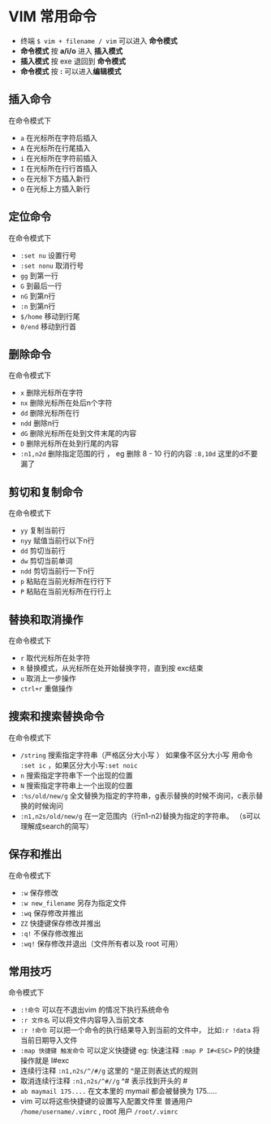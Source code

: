 # VIM 常用命令

* 终端 `$ vim + filename / vim` 可以进入 **命令模式**  
* **命令模式** 按 **a/i/o** 进入 **插入模式**
* **插入模式** 按 exe 退回到 **命令模式** 
* **命令模式** 按 **:** 可以进入**编辑模式**

## 插入命令

在命令模式下

* `a` 在光标所在字符后插入
* `A` 在光标所在行尾插入
* `i` 在光标所在字符前插入
* `I` 在光标所在行行首插入
* `o` 在光标下方插入新行
* `O` 在光标上方插入新行

## 定位命令

在命令模式下

* `:set nu` 设置行号
* `:set nonu` 取消行号
* `gg` 到第一行
* `G` 到最后一行
* `nG` 到第n行
* `:n` 到第n行
* `$/home` 移动到行尾
* `0/end` 移动到行首

## 删除命令

在命令模式下

* `x` 删除光标所在字符
* `nx` 删除光标所在处后n个字符
* `dd` 删除光标所在行
* `ndd` 删除n行
* `dG` 删除光标所在处到文件末尾的内容
* `D` 删除光标所在处到行尾的内容
* `:n1,n2d` 删除指定范围的行 ， eg 删除 8 - 10 行的内容 `:8,10d` 这里的d不要漏了

## 剪切和复制命令

在命令模式下

* `yy` 复制当前行
* `nyy` 赋值当前行以下n行
* `dd` 剪切当前行
* `dw` 剪切当前单词
* `ndd` 剪切当前行一下n行
* `p` 粘贴在当前光标所在行行下
* `P` 粘贴在当前光标所在行行上

## 替换和取消操作

在命令模式下

* `r` 取代光标所在处字符
* `R` 替换模式，从光标所在处开始替换字符，直到按 exc结束
* `u` 取消上一步操作
* `ctrl+r` 重做操作

## 搜索和搜索替换命令

在命令模式下

* `/string` 搜索指定字符串（严格区分大小写 ） 如果像不区分大小写 用命令 `:set ic` ，如果区分大小写`:set noic` 
* `n` 搜索指定字符串下一个出现的位置
* `N` 搜索指定字符串上一个出现的位置
* `:%s/old/new/g` 全文替换为指定的字符串，g表示替换的时候不询问，c表示替换的时候询问
* `:n1,n2s/old/new/g` 在一定范围内（行n1-n2)替换为指定的字符串。 （s可以理解成search的简写）

## 保存和推出

在命令模式下

* `:w` 保存修改
* `:w new_filename` 另存为指定文件
* `:wq` 保存修改并推出
* `ZZ` 快捷键保存修改并推出
* `:q!` 不保存修改推出
* `:wq!` 保存修改并退出（文件所有者以及 root 可用）

## 常用技巧

命令模式下

* `:!命令` 可以在不退出vim 的情况下执行系统命令
* `:r 文件名` 可以将文件内容导入当前文本
* `:r !命令` 可以把一个命令的执行结果导入到当前的文件中， 比如`:r !data` 将当前日期导入文件
* `:map 快捷键 触发命令` 可以定义快捷键  eg: 快速注释 `:map P I#<ESC>` P的快捷操作就是 I#exc
* 连续行注释 `:n1,n2s/^/#/g` 这里的 ^是正则表达式的规则
* 取消连续行注释 `:n1,n2s/^#//g` ^# 表示找到开头的 #
* `ab maymail 175....` 在文本里的 mymail 都会被替换为 175.....
* vim 可以将这些快捷键的设置写入配置文件里 普通用户 `/home/username/.vimrc` , root 用户 `/root/.vimrc`